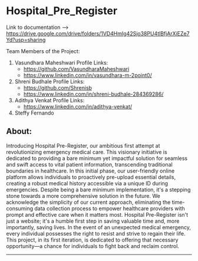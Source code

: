 # Hospital_Pre_Register

Link to documentation --> https://drive.google.com/drive/folders/1VD4HmIg42Sjo38PU4tlBfjArXiEZe7Yd?usp=sharing

Team Members of the Project:
1. Vasundhara Maheshwari
   Profile Links:
   - https://github.com/VasundharaMaheshwari
   - https://www.linkedin.com/in/vasundhara-m-2point0/
2. Shreni Budhale
   Profile Links:
   - https://github.com/Shrenisb
   - https://www.linkedin.com/in/shreni-budhale-284369286/  
3. Adithya Venkat
   Profile Links:
   - https://www.linkedin.com/in/adithya-venkat/
5. Steffy Fernando

About:
-----------------------------------------------------------------------------------------------------------------
Introducing Hospital Pre-Register, our ambitious first attempt at revolutionizing emergency medical care. This visionary initiative is dedicated to providing a bare minimum yet impactful solution for seamless and swift access to vital patient information, transcending traditional boundaries in healthcare.
In this initial phase, our user-friendly online platform allows individuals to proactively pre-upload essential details, creating a robust medical history accessible via a unique ID during emergencies. Despite being a bare minimum implementation, it's a stepping stone towards a more comprehensive solution in the future.
We acknowledge the simplicity of our current approach, eliminating the time-consuming data collection process to empower healthcare providers with prompt and effective care when it matters most. Hospital Pre-Register isn't just a website; it's a humble first step in saving valuable time and, more importantly, saving lives.
In the event of an unexpected medical emergency, every individual possesses the right to resist and strive to regain their life. This project, in its first iteration, is dedicated to offering that necessary opportunity—a chance for individuals to fight back and reclaim control.

------
